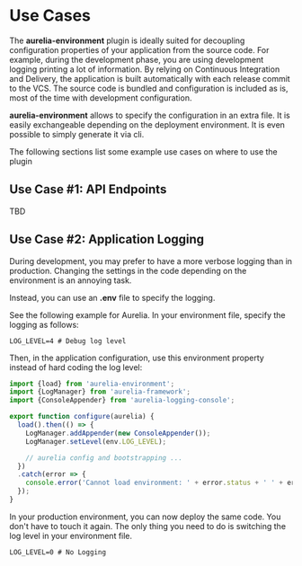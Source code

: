 # Use Cases

The **aurelia-environment** plugin is ideally suited for decoupling configuration properties of your application from the source code. For example, during the development phase, you are using development logging printing a lot of information. By relying on Continuous Integration and Delivery, the application is built automatically with each release commit to the VCS. The source code is bundled and configuration is included as is, most of the time with development configuration.

**aurelia-environment** allows to specify the configuration in an extra file. It is easily exchangeable depending on the deployment environment. It is even possible to simply generate it via cli.

The following sections list some example use cases on where to use the plugin

## Use Case #1: API Endpoints

TBD

## Use Case #2: Application Logging

During development, you may prefer to have a more verbose logging than in production. Changing the settings in the code depending on the environment is an annoying task.

Instead, you can use an **.env** file to specify the logging. 

See the following example for Aurelia. In your environment file, specify the logging as follows:

```
LOG_LEVEL=4 # Debug log level
```

Then, in the application configuration, use this environment property instead of hard coding the log level:

```javascript
import {load} from 'aurelia-environment';
import {LogManager} from 'aurelia-framework';
import {ConsoleAppender} from 'aurelia-logging-console';

export function configure(aurelia) {
  load().then(() => {
    LogManager.addAppender(new ConsoleAppender());
    LogManager.setLevel(env.LOG_LEVEL);

    // aurelia config and bootstrapping ...
  })
  .catch(error => {
    console.error('Cannot load environment: ' + error.status + ' ' + error.statusText);
  });
}
```

In your production environment, you can now deploy the same code. You don't have to touch it again. The only thing you need to do is switching the log level in your environment file.

```
LOG_LEVEL=0 # No Logging
```
